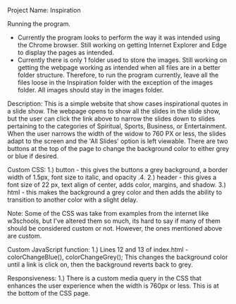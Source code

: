 Project Name: Inspiration

Running the program.
- Currently the program looks to perform the way it was intended using the Chrome browser.  Still working on 
getting Internet Explorer and Edge to display the pages as intended.
- Currently there is only 1 folder used to store the images.  Still working on getting the webpage working
as intended when all files are in a better folder structure.  Therefore, to run the program currently, 
leave all the files loose in the Inspiration folder with the exception of the images folder.  All images should
stay in the images folder.

Description:
This is a simple website that show cases inspirational quotes in a slide show.  The webpage opens to show all the 
slides in the slide show, but the user can click the link above to narrow the slides down to slides pertaining
to the categories of Spiritual, Sports, Business, or Entertainment.  When the user narrows the width of the widow to 
760 PX or less, the slides adapt to the screen and the 'All Slides' option is left viewable.  There are two buttons
at the top of the page to change the background color to either grey or blue if desired.

Custom CSS:
1.) button - this gives the buttons a grey background, a border width of 1.5px, font size to italic, and opacity 
    .4.
2.) header - this gives a font size of 22 px, text align of center, adds color, margins, and shadow.
3.) html - this makes the background a grey color and then adds the ability to transition to another color 
    with a slight delay.

Note: Some of the CSS was take from examples from the internet like w3schools, but I've altered them so much, its
      hard to say if many of them should be considered custom or not. However, the ones mentioned above are custom.

Custom JavaScript function:
1.) Lines 12 and 13 of index.html - colorChangeBlue(), colorChangeGrey();
    This changes the background color until a link is click on, then the background reverts back to grey.	  

Responsiveness:
1.) There is a custom media query in the CSS that enhances the user experience when the width is 760px or less.
    This is at the bottom of the CSS page.
